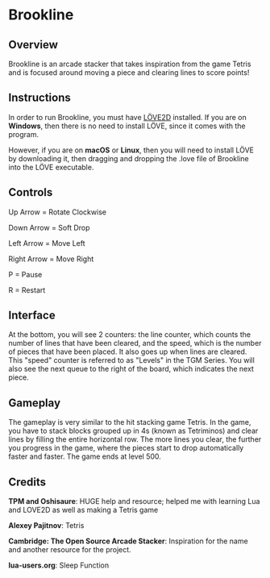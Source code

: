 # Brookline

## Overview

Brookline is an arcade stacker that takes inspiration from the game Tetris and is focused around moving a piece and clearing lines to score points!


## Instructions
In order to run Brookline, you must have [LÖVE2D](https://love2d.org/) installed. If you are on **Windows**, then there is no need to install LÖVE, since it comes with the program.

However, if you are on **macOS** or **Linux**, then you will need to install LÖVE by downloading it, then dragging and dropping the .love file of Brookline into the LÖVE executable.


## Controls
Up Arrow = Rotate Clockwise

Down Arrow = Soft Drop

Left Arrow = Move Left

Right Arrow = Move Right

P = Pause

R = Restart

## Interface
At the bottom, you will see 2 counters: the line counter, which counts the number of lines that have been cleared, and the speed, which is the number of pieces that have been placed. It also goes up when lines are cleared. This "speed" counter is referred to as "Levels" in the TGM Series. You will also see the next queue to the right of the board, which indicates the next piece.

## Gameplay
The gameplay is very similar to the hit stacking game Tetris. In the game, you have to stack blocks grouped up in 4s (known as Tetriminos) and clear lines by filling the entire horizontal row. The more lines you clear, the further you progress in the game, where the pieces start to drop automatically faster and faster. The game ends at level 500.

## Credits

**TPM and Oshisaure**: HUGE help and resource; helped me with learning Lua and LOVE2D as well as making a Tetris game 

**Alexey Pajitnov**: Tetris

**Cambridge: The Open Source Arcade Stacker**: Inspiration for the name and another resource for the project.

**lua-users.org**: Sleep Function

